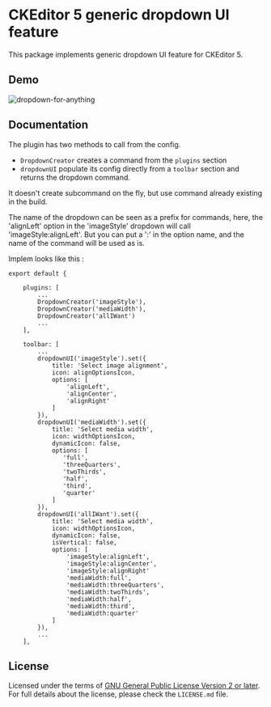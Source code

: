 CKEditor 5 generic dropdown UI feature
========================================

This package implements generic dropdown UI feature for CKEditor 5.

## Demo


![dropdown-for-anything](https://user-images.githubusercontent.com/1178625/42154152-506681f2-7de5-11e8-884b-83f83a844cf2.gif)

## Documentation

The plugin has two methods to call from the config.
- `DropdownCreator` creates a command from the `plugins` section
- `dropdownUI` populate its config directly from a `toolbar` section and returns the dropdown command.

It doesn't create subcommand on the fly, but use command already existing in the build.

The name of the dropdown can be seen as a prefix for commands,
here, the 'alignLeft' option in the 'imageStyle' dropdown will call 'imageStyle:alignLeft'.
But you can put a ':' in the option name, and the name of the command will be used as is.

Implem looks like this :
```
export default {

    plugins: [
        ...
        DropdownCreator('imageStyle'),
        DropdownCreator('mediaWidth'),
		DropdownCreator('allIWant')
        ...
    ],

    toolbar: [
        ...
        dropdownUI('imageStyle').set({
            title: 'Select image alignment',
            icon: alignOptionsIcon,
            options: [
                'alignLeft',
                'alignCenter',
                'alignRight'
            ]
        }),
		dropdownUI('mediaWidth').set({
            title: 'Select media width',
            icon: widthOptionsIcon,
            dynamicIcon: false,
            options: [
               'full',
               'threeQuarters',
               'twoThirds',
               'half',
               'third',
               'quarter'
            ]
        }),
		dropdownUI('allIWant').set({
            title: 'Select media width',
            icon: widthOptionsIcon,
            dynamicIcon: false,
			isVertical: false,
            options: [
				'imageStyle:alignLeft',
				'imageStyle:alignCenter',
				'imageStyle:alignRight'
				'mediaWidth:full',
				'mediaWidth:threeQuarters',
				'mediaWidth:twoThirds',
				'mediaWidth:half',
				'mediaWidth:third',
				'mediaWidth:quarter'
            ]
        }),
        ...
    ],
```

## License

Licensed under the terms of [GNU General Public License Version 2 or later](http://www.gnu.org/licenses/gpl.html). For full details about the license, please check the `LICENSE.md` file.
